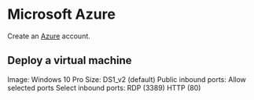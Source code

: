 # Microsoft Azure

Create an [Azure](https://azure.com) account.

## Deploy a virtual machine

Image: Windows 10 Pro
Size: DS1_v2 (default)
Public inbound ports: Allow selected ports
Select inbound ports: RDP (3389) HTTP (80)
